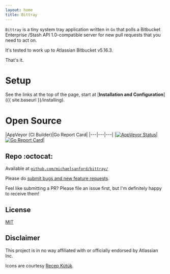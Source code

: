 ```yaml
---
layout: home
title: Bittray
---
```


`Bittray` is a tiny system tray application written in `Go` that polls a Bitbucket Enterprise /Stash API 1.0-compatible
server for new pull requests that you need to act on.

It's tested to work up to Atlassian Bitbucket v5.16.3.

That's it.

# Setup

See the links at the top of the page, start at [**Installation and Configuration**]({{ site.baseurl }}/installing).

# Open Source

|AppVeyor (CI Builder)|Go Report Card|
|---|---|---|
|[![AppVeyor Status](https://ci.appveyor.com/api/projects/status/github/michaelsanford/bittray)](https://ci.appveyor.com/project/michaelsanford/bittray)|[![Go Report Card](https://goreportcard.com/badge/github.com/michaelsanford/bittray?branch=master)](https://goreportcard.com/report/github.com/michaelsanford/bittray)|

## Repo :octocat:

Available at [`github.com/michaelsanford/bittray/`](https://github.com/michaelsanford/bittray)

Please do [submit bugs and new feature requests](https://github.com/michaelsanford/bittray/issues/new/choose).

Feel like submitting a PR? Please file an issue first, but I'm definitely happy to receive them!

## License

[MIT](https://github.com/michaelsanford/bittray/blob/master/LICENSE)

## Disclaimer

This project is in no way affiliated with or officially endorsed by Atlassian Inc.

Icons are courtesy [Recep Kütük](https://www.iconfinder.com/iconsets/bitsies).